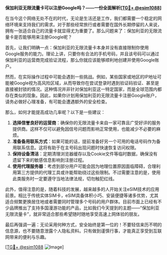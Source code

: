 **保加利亚无限流量卡可以注册Google吗？——一份全面解析[[TG💪+ @esim1088](https://t.me/s/esim1088)]**

在当今这个网络无处不在的时代，无论是生活还是工作，我们都需要一个稳定的网络环境来支持我们的需求。对于那些经常旅行或者需要在国外长期停留的人来说，拥有一张适合自己的流量卡就显得尤为重要了。那么问题来了：保加利亚的无限流量卡是否能够用来注册Google呢？

首先，让我们明确一点：保加利亚的无限流量卡本身并没有直接限制你使用Google服务的能力。理论上讲，只要你有合法的手机号码，并且该号码可以通过保加利亚的运营商完成验证流程，那么你就应该能够顺利地创建并使用Google账户。

然而，在实际操作过程中可能会遇到一些挑战。例如，某些国家或地区的IP地址可能被Google视为高风险区域，从而导致你在尝试登录时遇到验证码验证、甚至是直接被封锁的情况。这种情况并非针对保加利亚这一特定国家，而是全球范围内都存在类似的现象。因此，如果你计划用保加利亚的无限流量卡注册Google账户，请务必做好心理准备，有可能会遭遇额外的安全检查。

那么，如何才能提高成功几率呢？以下是一些建议：

1. **选择信誉良好的运营商**：确保你的无限流量卡来自一家可靠且广受好评的服务提供商。这样不仅可以避免因信号问题而影响正常使用，也能减少不必要的麻烦。
2. **准备备用联系方式**：如果可能的话，提前准备好另一个可用的电话号码作为备用联系信息。这将有助于在主号码出现问题时快速恢复访问权限。
3. **保持设备清洁**：定期清理浏览器缓存以及Cookie文件等临时数据，确保没有遗留下来的敏感信息影响到注册过程。
4. **使用代理服务器**：考虑到部分用户可能会因为地理位置原因面临障碍，合理利用第三方提供的代理工具或许能帮助绕过这些限制。不过需要注意的是，使用此类服务时一定要遵守当地法律法规，切勿触犯红线。

此外，值得注意的是，随着科技的发展，越来越多的人开始关注eSIM技术的应用前景。相比于传统实体SIM卡，eSIM具备体积小巧、安装便捷等诸多优势，尤其适合频繁更换居住地或者需要同时管理多个号码的用户群体。目前市面上已经有不少品牌推出了支持多国漫游功能的产品，比如我们今天提到的主题——“保加利亚无限流量卡”，就非常适合那些希望随时随地享受高速上网体验的朋友。

最后再强调一遍：无论采用何种方式，安全始终是第一位的！不要轻信来历不明的信息源，也不要随意泄露个人隐私资料。只有做到谨慎行事，才能真正享受到互联网带来的便利与乐趣。

[[TG💪+ @esim1088](https://t.me/s/esim1088) ![Image](https://i.postimg.cc/4NQfJmqS/Snipaste-2025-05-13-00-14-12.png)]